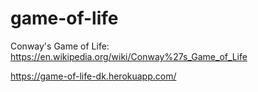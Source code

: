 # game-of-life

Conway's Game of Life: https://en.wikipedia.org/wiki/Conway%27s_Game_of_Life

https://game-of-life-dk.herokuapp.com/
